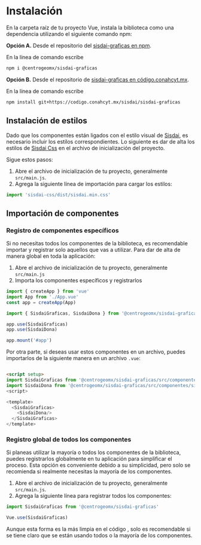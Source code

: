 # Instalación

En la carpeta raíz de tu proyecto Vue, instala la biblioteca como una dependencia utilizando el siguiente comando npm:

**Opción A.** Desde el repositorio del [sisdai-graficas en npm](https://www.npmjs.com/package/@centrogeomx/sisdai-graficas).

En la línea de comando escribe

```bash
npm i @centrogeomx/sisdai-graficas
```

**Opción B.** Desde el repositorio de [sisdai-graficas en código.conahcyt.mx](https://codigo.conahcyt.mx/sisdai/sisdai-graficas).

En la línea de comando escribe

```bash
npm install git+https://codigo.conahcyt.mx/sisdai/sisdai-graficas
```

## Instalación de estilos

Dado que los componentes están ligados con el estilo visual de [Sisdai](https://sisdai.conahcyt.mx/), es necesario incluir los estilos correspondientes. Lo siguiente es dar de alta los estilos de [Sisdai Css](https://codigo.conahcyt.mx/sisdai/sisdai-css) en el archivo de inicialización del proyecto.

Sigue estos pasos:

1. Abre el archivo de inicialización de tu proyecto, generalmente `src/main.js`.
2. Agrega la siguiente línea de importación para cargar los estilos:

```js
import 'sisdai-css/dist/sisdai.min.css'
```

## Importación de componentes

### Registro de componentes específicos ​

Si no necesitas todos los componentes de la biblioteca, es recomendable importar y registrar solo aquellos que vas a utilizar. Para dar de alta de manera global en toda la aplicación:

1. Abre el archivo de inicialización de tu proyecto, generalmente `src/main.js`
2. Importa los componentes específicos y registrarlos

```js
import { createApp } from 'vue'
import App from './App.vue'
const app = createApp(App)

import { SisdaiGraficas, SisdaiDona } from '@centrogeomx/sisdai-graficas'

app.use(SisdaiGraficas)
app.use(SisdaiDona)

app.mount('#app')
```

Por otra parte, si deseas usar estos componentes en un archivo, puedes importarlos de la siguiente manera en un archivo `.vue`:

```html

<script setup>
import SisdaiGraficas from '@centrogeomx/sisdai-graficas/src/componentes/sisdai-graficas/SisdaiGraficas.vue'
import SisdaiDona from '@centrogeomx/sisdai-graficas/src/componentes/sisdai-dona/SisdaiDona.vue'
<script>

<template>
  <SisdaiGraficas>
    <SisdaiDona/>
  </SisdaiGraficas>
</template>
```

### Registro global de todos los componentes​

Si planeas utilizar la mayoría o todos los componentes de la biblioteca, puedes registrarlos globalmente en tu aplicación para simplificar el proceso. Esta opción es conveniente debido a su simplicidad, pero solo se recomienda si realmente necesitas la mayoría de los componentes.

1. Abre el archivo de inicialización de tu proyecto, generalmente `src/main.js`.
2. Agrega la siguiente línea para registrar todos los componentes:

```js
import SisdaiGraficas from '@centrogeomx/sisdai-graficas'

Vue.use(SisdaiGraficas)
```

Aunque esta forma es la más limpia en el código , solo es recomendable si se tiene claro que se están usando todos o la mayoría de los componentes.
